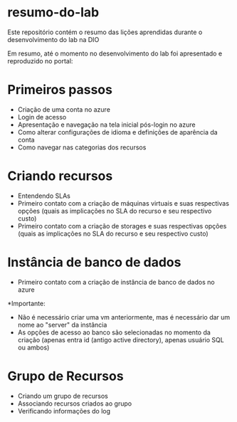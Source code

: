 # resumo-do-lab
Este repositório contém o resumo das lições aprendidas durante o desenvolvimento do lab na DIO

Em resumo, até o momento no desenvolvimento do lab foi apresentado e reproduzido no portal:

# Primeiros passos
- Criação de uma conta no azure
- Login de acesso
- Apresentação e navegação na tela inicial pós-login no azure
- Como alterar configurações de idioma e definições de aparência da conta
- Como navegar nas categorias dos recursos

# Criando recursos
- Entendendo SLAs
- Primeiro contato com a criação de máquinas virtuais e suas respectivas opções (quais as implicações no SLA do recurso e seu respectivo custo)
- Primeiro contato com a criação de storages e suas respectivas opções (quais as implicações no SLA do recurso e seu respectivo custo)

# Instância de banco de dados
- Primeiro contato com a criação de instância de banco de dados no azure

*Importante:

- Não é necessário criar uma vm anteriormente, mas é necessário dar um nome ao "server" da instância
- As opções de acesso ao banco são selecionadas no momento da criação (apenas entra id (antigo active directory), apenas usuário SQL ou ambos)

# Grupo de Recursos
- Criando um grupo de recursos
- Associando recursos criados ao grupo
- Verificando informações do log
